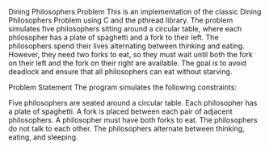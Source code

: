 Dining Philosophers Problem
This is an implementation of the classic Dining Philosophers Problem using C and the pthread library. The problem simulates five philosophers sitting around a circular table, where each philosopher has a plate of spaghetti and a fork to their left. The philosophers spend their lives alternating between thinking and eating. However, they need two forks to eat, so they must wait until both the fork on their left and the fork on their right are available. The goal is to avoid deadlock and ensure that all philosophers can eat without starving.

Problem Statement
The program simulates the following constraints:

Five philosophers are seated around a circular table.
Each philosopher has a plate of spaghetti.
A fork is placed between each pair of adjacent philosophers.
A philosopher must have both forks to eat.
The philosophers do not talk to each other.
The philosophers alternate between thinking, eating, and sleeping.
